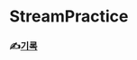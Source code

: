 # StreamPractice
### ✍️[기록](https://almondine-blanket-508.notion.site/JAVA-STREAM-bf4233b0498a41d997153d99b3519bfa?pvs=4)